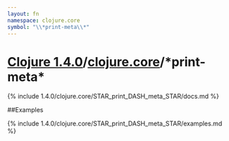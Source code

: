 ```yaml
---
layout: fn
namespace: clojure.core
symbol: "\\*print-meta\\*"
---
```


# [Clojure 1.4.0](../../)/[clojure.core](../)/\*print-meta\*

{% include 1.4.0/clojure.core/STAR_print_DASH_meta_STAR/docs.md %}

##Examples

{% include 1.4.0/clojure.core/STAR_print_DASH_meta_STAR/examples.md %}

